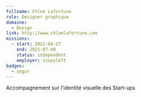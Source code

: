 ```yaml
---
fullname: Chloé Lafortune
role: Designer graphique
domaine:
  - Design
link: http://www.chloelafortune.com
missions:
  - start: 2021-04-27
    end: 2021-07-09
    status: independent
    employer: scopyleft
badges:
  - segur
---
```

Accompagnement sur l'identité visuelle des Start-ups
